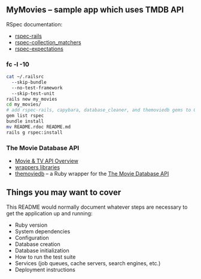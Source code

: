 ## MyMovies – sample app which uses TMDB API

RSpec documentation:

* [rspec-rails](https://github.com/rspec/rspec-rails)
* [rspec-collection_matchers](https://github.com/rspec/rspec-collection_matchers)
* [rspec-expectations](https://github.com/rspec/rspec-expectations)

### fc -l -10

```sh
cat ~/.railsrc
  --skip-bundle
  --no-test-framework
  --skip-test-unit
rails new my_movies
cd my_movies/
# add rspec-rails, capybara, database_cleaner, and themoviedb gems to Gemfile
gem list rspec
bundle install
mv README.rdoc README.md
rails g rspec:install
```

### The Movie Database API

* [Movie & TV API Overview](https://www.themoviedb.org/documentation/api)
* [wrappers libraries](https://www.themoviedb.org/documentation/api/wrappers-libraries)
* [themoviedb](https://github.com/ahmetabdi/themoviedb) –
  a Ruby wrapper for the [The Movie Database API](http://docs.themoviedb.apiary.io/)


## Things you may want to cover

This README would normally document whatever steps are necessary to
get the application up and running:

* Ruby version
* System dependencies
* Configuration
* Database creation
* Database initialization
* How to run the test suite
* Services (job queues, cache servers, search engines, etc.)
* Deployment instructions
